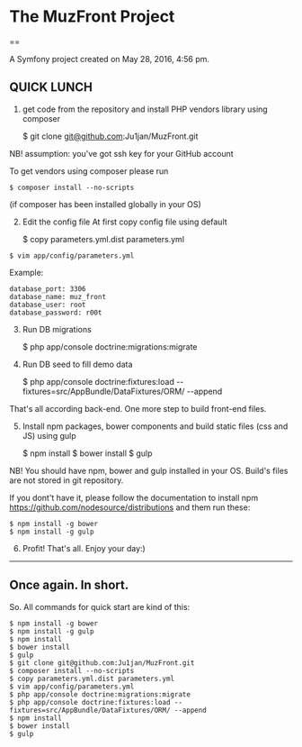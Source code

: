# The MuzFront Project

==

A Symfony project created on May 28, 2016, 4:56 pm.

## QUICK LUNCH

1) get code from the repository and install PHP vendors library using composer 
    
    $ git clone git@github.com:Ju1jan/MuzFront.git
    
NB! assumption: you've got ssh key for your GitHub account

To get vendors using composer please run

    $ composer install --no-scripts
    
(if composer has been installed globally in your OS) 

2) Edit the config file
At first copy config file using default

    $ copy parameters.yml.dist parameters.yml

<EDIT CONFIG>

    $ vim app/config/parameters.yml

Example:

    database_port: 3306
    database_name: muz_front
    database_user: root
    database_password: r00t

3) Run DB migrations

    $ php app/console doctrine:migrations:migrate

4) Run DB seed to fill demo data

    $ php app/console doctrine:fixtures:load --fixtures=src/AppBundle/DataFixtures/ORM/ --append

That's all according back-end. One more step to build front-end files.

5) Install npm packages, bower components and build static files (css and JS) using gulp
    
    $ npm install 
    $ bower install 
    $ gulp

NB! You should have npm, bower and gulp installed in your OS. Build's files are not stored in git repository.

If you dont't have it, please follow the documentation to install npm https://github.com/nodesource/distributions
and them run these:

    $ npm install -g bower
    $ npm install -g gulp

6) Profit!
That's all. Enjoy your day:)


---

## Once again. In short.

So. All commands for quick start are kind of this:

    $ npm install -g bower
    $ npm install -g gulp
    $ npm install 
    $ bower install 
    $ gulp
    $ git clone git@github.com:Ju1jan/MuzFront.git
    $ composer install --no-scripts
    $ copy parameters.yml.dist parameters.yml
    $ vim app/config/parameters.yml
    $ php app/console doctrine:migrations:migrate
    $ php app/console doctrine:fixtures:load --fixtures=src/AppBundle/DataFixtures/ORM/ --append
    $ npm install 
    $ bower install 
    $ gulp
